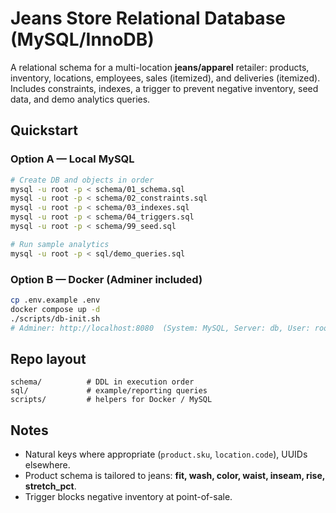 # Jeans Store Relational Database (MySQL/InnoDB)

A relational schema for a multi-location **jeans/apparel** retailer: products, inventory, locations, employees, sales (itemized), and deliveries (itemized). Includes constraints, indexes, a trigger to prevent negative inventory, seed data, and demo analytics queries.

## Quickstart

### Option A — Local MySQL
```bash
# Create DB and objects in order
mysql -u root -p < schema/01_schema.sql
mysql -u root -p < schema/02_constraints.sql
mysql -u root -p < schema/03_indexes.sql
mysql -u root -p < schema/04_triggers.sql
mysql -u root -p < schema/99_seed.sql

# Run sample analytics
mysql -u root -p < sql/demo_queries.sql
```

### Option B — Docker (Adminer included)
```bash
cp .env.example .env
docker compose up -d
./scripts/db-init.sh
# Adminer: http://localhost:8080  (System: MySQL, Server: db, User: root, Pass: from .env)
```

## Repo layout
```
schema/          # DDL in execution order
sql/             # example/reporting queries
scripts/         # helpers for Docker / MySQL
```

## Notes
- Natural keys where appropriate (`product.sku`, `location.code`), UUIDs elsewhere.
- Product schema is tailored to jeans: **fit, wash, color, waist, inseam, rise, stretch_pct**.
- Trigger blocks negative inventory at point-of-sale.
